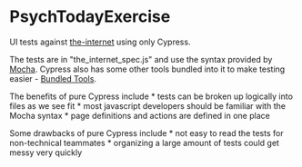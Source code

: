 # PsychTodayExercise

UI tests against [the-internet](http://the-internet.herokuapp.com/) using only Cypress.

The tests are in "the_internet_spec.js" and use the syntax provided by [Mocha](https://mochajs.org/). Cypress also has some other tools bundled into it to make testing easier - [Bundled Tools](https://docs.cypress.io/guides/references/bundled-tools#Mocha).

The benefits of pure Cypress include
    * tests can be broken up logically into files as we see fit
    * most javascript developers should be familiar with the Mocha syntax
    * page definitions and actions are defined in one place

Some drawbacks of pure Cypress include 
    * not easy to read the tests for non-technical teammates
    * organizing a large amount of tests could get messy very quickly